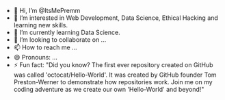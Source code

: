 - 👋 Hi, I’m @ItsMePremm
- 👀 I’m interested in Web Development, Data Science, Ethical Hacking and learning new skills.
- 🌱 I’m currently learning Data Science.
- 💞️ I’m looking to collaborate on ...
- 📫 How to reach me ...
- 😄 Pronouns: ...
- ⚡ Fun fact: "Did you know? The first ever repository created on GitHub was called 'octocat/Hello-World'. It was created by GitHub founder Tom Preston-Werner to demonstrate how repositories work. Join me on my coding adventure as we create our own                'Hello-World' and beyond!"

<!---
ItsMePremm/ItsMePremm is a ✨ special ✨ repository because its `README.md` (this file) appears on your GitHub profile.
You can click the Preview link to take a look at your changes.
--->
